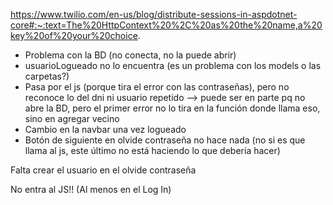 https://www.twilio.com/en-us/blog/distribute-sessions-in-aspdotnet-core#:~:text=The%20HttpContext%20%2C%20as%20the%20name,a%20key%20of%20your%20choice. 



- Problema con la BD (no conecta, no la puede abrir)
- usuarioLogueado no lo encuentra (es un problema con los models o las carpetas?)
- Pasa por el js (porque tira el error con las contraseñas), pero no reconoce lo del dni ni usuario repetido --> puede ser en parte pq no abre la BD, pero el primer error no lo tira en la función donde llama eso, sino en agregar vecino
- Cambio en la navbar una vez logueado
- Botón de siguiente en olvide contraseña no hace nada (no si es que llama al js, este último no está haciendo lo que debería hacer)

Falta crear el usuario en el olvide contraseña 

No entra al JS!! (Al menos en el Log In)